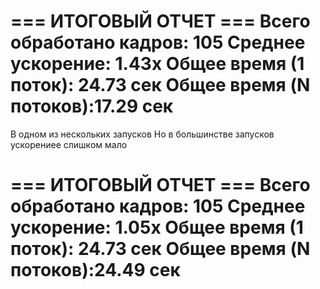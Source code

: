 === ИТОГОВЫЙ ОТЧЕТ ===
Всего обработано кадров: 105
Среднее ускорение:      1.43x
Общее время (1 поток):  24.73 сек
Общее время (N потоков):17.29 сек
=========================
В одном из нескольких запусков
Но в большинстве запусков ускорениее слишком мало

=== ИТОГОВЫЙ ОТЧЕТ ===
Всего обработано кадров: 105
Среднее ускорение:      1.05x
Общее время (1 поток):  24.73 сек
Общее время (N потоков):24.49 сек
=========================
